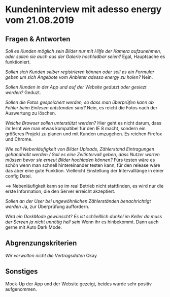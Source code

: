 # Kundeninterview mit adesso energy vom 21.08.2019

## Fragen & Antworten

*Soll es Kunden möglich sein Bilder nur mit Hilfe der Kamera aufzunehmen, oder sollen sie auch aus der Galerie hochladbar seien?*
Egal, Hauptsache es funktioniert.

*Sollen sich Kunden selber registrieren können oder soll es ein Formular geben um sich Angebote vom Anbieter adesso energy zu holen?*
Nein.

*Sollen Kunden in der App und auf der Website gedutzt oder gesiezt werden?*
Geduzt.

*Sollen die Fotos gespeichert werden, so dass man überprüfen kann ob Fehler beim Einlesen entstanden sind?*
Nein, es reicht die Fotos nach der Auswertung zu löschen.

*Welche Browser sollen unterstützt werden?*
Hier geht es nicht darum, dass ihr lernt wie man etwas kompatibel für den IE 8 macht, sondern ein größeres Projekt zu planen und mit Kunden umzugehen. Es reichen Firefox und Chrome.

*Wie soll Nebenläufigkeit von Bilder Uploads, Zählerstand Eintragungen gehandhabt werden / Soll es eine Zeitintervall geben, dass Nutzer warten müssen bevor sie erneut Bilder hochladen können?*
Fürs testen wäre es schön wenn man schnell hintereinander testen kann, für den release wäre das aber eine gute Funktion. Vielleicht Einstellung der Intervalllänge in einer config Datei.

==> Nebenläufigkeit kann so im real Betrieb nicht stattfinden, es wird nur die erste Information, die den Server erreicht akzeptiert.

*Sollen an der User bei ungewöhnlichen Zählerständen benachrichtigt werden*
Ja, zur Überprüfung auffordern.

*Wird ein DarkMode gewünscht? Es ist schließlich dunkel im Keller da muss der Screen ja nicht unnötig hell sein*
Wenn ihr es hinbekommt. Dann auch gerne mit Auto Dark Mode.



## Abgrenzungskriterien

*Wir verwalten nicht die Vertragsdaten*
Okay



## Sonstiges

Mock-Up der App und der Website gezeigt, beides wurde sehr positiv aufgenommen.